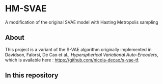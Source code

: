 # HM-SVAE
A modification of the original SVAE model with Hasting Metropolis sampling

## About
This project is a variant of the S-VAE algorithm originally implemented in Davidson, Falorsi, De Cao et al., *Hyperspherical Variational Auto-Encoders*, which is available here : https://github.com/nicola-decao/s-vae-tf.

## In this repository

